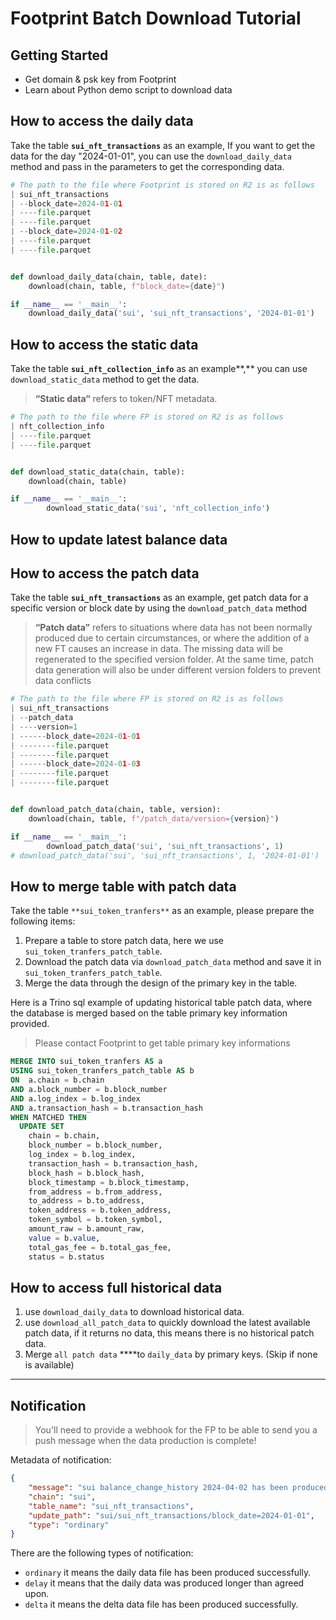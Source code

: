 # Footprint Batch Download Tutorial

## Getting Started

- Get domain & psk key from Footprint
- Learn about Python demo script to  download data


## How to access the daily data

Take the table **`sui_nft_transactions`** as an example, If you want to get the data for the day "2024-01-01", you can use the `download_daily_data` method and pass in the parameters to get the corresponding data.

```python
# The path to the file where Footprint is stored on R2 is as follows
| sui_nft_transactions
| --block_date=2024-01-01
| ----file.parquet
| ----file.parquet
| --block_date=2024-01-02
| ----file.parquet
| ----file.parquet


def download_daily_data(chain, table, date):
    download(chain, table, f"block_date={date}")

if __name__ == '__main__':
    download_daily_data('sui', 'sui_nft_transactions', '2024-01-01')
```


## How to access the static data

Take the table **`sui_nft_collection_info`** as an example**,** you can use `download_static_data` method to get the data.

> **“Static data“** refers to token/NFT metadata.

```python
# The path to the file where FP is stored on R2 is as follows
| nft_collection_info
| ----file.parquet
| ----file.parquet


def download_static_data(chain, table):
    download(chain, table)

if __name__ == '__main__':
		download_static_data('sui', 'nft_collection_info')
```

## How to update latest balance data



## How to access the patch data

Take the table **`sui_nft_transactions`** as an example, get patch data for a specific version  or block date by using the `download_patch_data` method

> **“Patch data”** refers to situations where data has not been normally produced due to certain circumstances, or where the addition of a new FT causes an increase in data. The missing data will be regenerated to the specified version folder. At the same time, patch data generation will also be under different version folders to prevent data conflicts

```python
# The path to the file where FP is stored on R2 is as follows
| sui_nft_transactions
| --patch_data
| ----version=1
| ------block_date=2024-01-01
| --------file.parquet
| --------file.parquet
| ------block_date=2024-01-03
| --------file.parquet
| --------file.parquet


def download_patch_data(chain, table, version):
    download(chain, table, f"/patch_data/version={version}")

if __name__ == '__main__':
		download_patch_data('sui', 'sui_nft_transactions', 1)
# download_patch_data('sui', 'sui_nft_transactions', 1, '2024-01-01')
```


## How to merge table with patch data

Take the table `**sui_token_tranfers**` as an example,  please prepare the following items:

1. Prepare a table to store patch data, here we use `sui_token_tranfers_patch_table`.
2. Download the patch data via `download_patch_data` method and save it in `sui_token_tranfers_patch_table`.
3. Merge the data through the design of the primary key in the table.

Here is a Trino sql example of updating historical table patch data, where the database is merged based on the table primary key information provided.

> Please contact Footprint to get table primary key informations

```SQL
MERGE INTO sui_token_tranfers AS a
USING sui_token_tranfers_patch_table AS b
ON  a.chain = b.chain
AND a.block_number = b.block_number
AND a.log_index = b.log_index
AND a.transaction_hash = b.transaction_hash
WHEN MATCHED THEN
  UPDATE SET
    chain = b.chain,
    block_number = b.block_number,
    log_index = b.log_index,
    transaction_hash = b.transaction_hash,
    block_hash = b.block_hash,
    block_timestamp = b.block_timestamp,
    from_address = b.from_address,
    to_address = b.to_address,
    token_address = b.token_address,
    token_symbol = b.token_symbol,
    amount_raw = b.amount_raw,
    value = b.value,
    total_gas_fee = b.total_gas_fee,
    status = b.status
```

## How to access full historical data

1. use `download_daily_data` to download historical data.
2. use `download_all_patch_data` to quickly download the latest available patch data, if it returns no data, this means there is no historical patch data.
3. Merge `all patch data` ****to `daily_data` by primary keys. (Skip if none is available)

---

## Notification

> You'll need to provide a webhook for the FP to be able to send you a push message when the data production is complete!

Metadata of notification:

```json
{
	"message": "sui balance_change_history 2024-04-02 has been produced",
	"chain": "sui",
	"table_name": "sui_nft_transactions",
	"update_path": "sui/sui_nft_transactions/block_date=2024-01-01",
	"type": "ordinary"
}
```

There are the following types of notification:
- `ordinary` it means the daily data file has been produced successfully.
- `delay` it means that the daily data was produced longer than agreed upon.
- `delta` it means the delta data file has been produced successfully.



